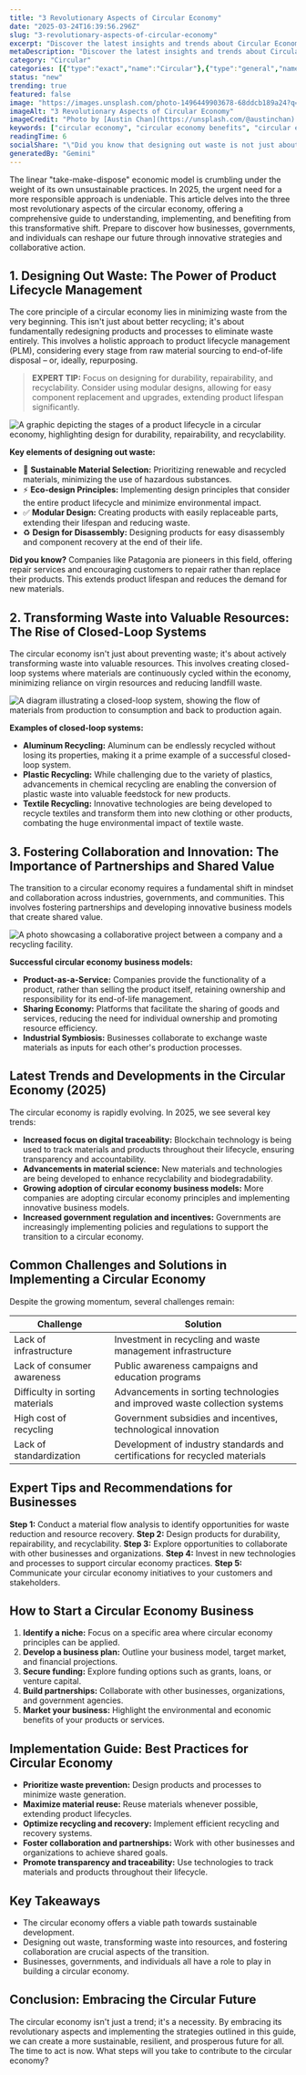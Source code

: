 ```yaml
---
title: "3 Revolutionary Aspects of Circular Economy"
date: "2025-03-24T16:39:56.296Z"
slug: "3-revolutionary-aspects-of-circular-economy"
excerpt: "Discover the latest insights and trends about Circular Economy. This comprehensive guide covers everything you need to know about Circular Economy in 2025."
metaDescription: "Discover the latest insights and trends about Circular Economy. This comprehensive guide covers everything you need to know about Circular Economy in 2025."
category: "Circular"
categories: [{"type":"exact","name":"Circular"},{"type":"general","name":"Business"},{"type":"medium","name":"Supply Chain"},{"type":"specific","name":"Waste Management"},{"type":"niche","name":"Plastic Recycling"}]
status: "new"
trending: true
featured: false
image: "https://images.unsplash.com/photo-1496449903678-68ddcb189a24?q=85&w=1200&fit=max&fm=webp&auto=compress"
imageAlt: "3 Revolutionary Aspects of Circular Economy"
imageCredit: "Photo by [Austin Chan](https://unsplash.com/@austinchan) on Unsplash"
keywords: ["circular economy", "circular economy benefits", "circular economy business models", "what is circular economy", "circular economy examples", "circular economy implementation", "circular economy waste management", "circular economy jobs", "how to start a circular economy business", "best practices circular economy"]
readingTime: 6
socialShare: "\"Did you know that designing out waste is not just about better recycling, but completely reimagining product lifecycles?  The circular economy is about fundamentally changing how we create and consume.\""
generatedBy: "Gemini"
---
```




The linear "take-make-dispose" economic model is crumbling under the weight of its own unsustainable practices.  In 2025, the urgent need for a more responsible approach is undeniable.  This article delves into the three most revolutionary aspects of the circular economy, offering a comprehensive guide to understanding, implementing, and benefiting from this transformative shift.  Prepare to discover how businesses, governments, and individuals can reshape our future through innovative strategies and collaborative action.

## 1. Designing Out Waste: The Power of Product Lifecycle Management

The core principle of a circular economy lies in minimizing waste from the very beginning.  This isn't just about better recycling; it's about fundamentally redesigning products and processes to eliminate waste entirely.  This involves a holistic approach to product lifecycle management (PLM), considering every stage from raw material sourcing to end-of-life disposal – or, ideally, repurposing.

> **EXPERT TIP:**  Focus on designing for durability, repairability, and recyclability.  Consider using modular designs, allowing for easy component replacement and upgrades, extending product lifespan significantly.

![A graphic depicting the stages of a product lifecycle in a circular economy, highlighting design for durability, repairability, and recyclability.](https://images.unsplash.com/photo-1451187580459-43490279c0fa?q=85&w=1200&fit=max&fm=webp&auto=compress)

**Key elements of designing out waste:**

* 🔑 **Sustainable Material Selection:** Prioritizing renewable and recycled materials, minimizing the use of hazardous substances.
* ⚡ **Eco-design Principles:** Implementing design principles that consider the entire product lifecycle and minimize environmental impact.
* ✅ **Modular Design:** Creating products with easily replaceable parts, extending their lifespan and reducing waste.
* ♻️ **Design for Disassembly:**  Designing products for easy disassembly and component recovery at the end of their life.

**Did you know?**  Companies like Patagonia are pioneers in this field, offering repair services and encouraging customers to repair rather than replace their products.  This extends product lifespan and reduces the demand for new materials.

## 2. Transforming Waste into Valuable Resources: The Rise of Closed-Loop Systems

The circular economy isn't just about preventing waste; it's about actively transforming waste into valuable resources.  This involves creating closed-loop systems where materials are continuously cycled within the economy, minimizing reliance on virgin resources and reducing landfill waste.

![A diagram illustrating a closed-loop system, showing the flow of materials from production to consumption and back to production again.](https://images.unsplash.com/photo-1484417894907-623942c8ee29?q=85&w=1200&fit=max&fm=webp&auto=compress)

**Examples of closed-loop systems:**

* **Aluminum Recycling:** Aluminum can be endlessly recycled without losing its properties, making it a prime example of a successful closed-loop system.
* **Plastic Recycling:** While challenging due to the variety of plastics, advancements in chemical recycling are enabling the conversion of plastic waste into valuable feedstock for new products.
* **Textile Recycling:** Innovative technologies are being developed to recycle textiles and transform them into new clothing or other products, combating the huge environmental impact of textile waste.

## 3. Fostering Collaboration and Innovation: The Importance of Partnerships and Shared Value

The transition to a circular economy requires a fundamental shift in mindset and collaboration across industries, governments, and communities.  This involves fostering partnerships and developing innovative business models that create shared value.

![A photo showcasing a collaborative project between a company and a recycling facility.](https://images.unsplash.com/photo-1517976487492-5750f3195933?q=85&w=1200&fit=max&fm=webp&auto=compress)

**Successful circular economy business models:**

* **Product-as-a-Service:**  Companies provide the functionality of a product, rather than selling the product itself, retaining ownership and responsibility for its end-of-life management.
* **Sharing Economy:** Platforms that facilitate the sharing of goods and services, reducing the need for individual ownership and promoting resource efficiency.
* **Industrial Symbiosis:**  Businesses collaborate to exchange waste materials as inputs for each other's production processes.

## Latest Trends and Developments in the Circular Economy (2025)

The circular economy is rapidly evolving.  In 2025, we see several key trends:

* **Increased focus on digital traceability:** Blockchain technology is being used to track materials and products throughout their lifecycle, ensuring transparency and accountability.
* **Advancements in material science:**  New materials and technologies are being developed to enhance recyclability and biodegradability.
* **Growing adoption of circular economy business models:** More companies are adopting circular economy principles and implementing innovative business models.
* **Increased government regulation and incentives:** Governments are increasingly implementing policies and regulations to support the transition to a circular economy.

## Common Challenges and Solutions in Implementing a Circular Economy

Despite the growing momentum, several challenges remain:

| Challenge                       | Solution                                                                     |
|---------------------------------|-----------------------------------------------------------------------------|
| Lack of infrastructure          | Investment in recycling and waste management infrastructure                    |
| Lack of consumer awareness       | Public awareness campaigns and education programs                              |
| Difficulty in sorting materials | Advancements in sorting technologies and improved waste collection systems      |
| High cost of recycling          | Government subsidies and incentives, technological innovation                  |
| Lack of standardization        | Development of industry standards and certifications for recycled materials      |

## Expert Tips and Recommendations for Businesses

**Step 1:** Conduct a material flow analysis to identify opportunities for waste reduction and resource recovery.
**Step 2:** Design products for durability, repairability, and recyclability.
**Step 3:** Explore opportunities to collaborate with other businesses and organizations.
**Step 4:** Invest in new technologies and processes to support circular economy practices.
**Step 5:** Communicate your circular economy initiatives to your customers and stakeholders.

## How to Start a Circular Economy Business

1. **Identify a niche:**  Focus on a specific area where circular economy principles can be applied.
2. **Develop a business plan:** Outline your business model, target market, and financial projections.
3. **Secure funding:** Explore funding options such as grants, loans, or venture capital.
4. **Build partnerships:**  Collaborate with other businesses, organizations, and government agencies.
5. **Market your business:** Highlight the environmental and economic benefits of your products or services.

## Implementation Guide: Best Practices for Circular Economy

* **Prioritize waste prevention:** Design products and processes to minimize waste generation.
* **Maximize material reuse:**  Reuse materials whenever possible, extending product lifecycles.
* **Optimize recycling and recovery:** Implement efficient recycling and recovery systems.
* **Foster collaboration and partnerships:** Work with other businesses and organizations to achieve shared goals.
* **Promote transparency and traceability:** Use technologies to track materials and products throughout their lifecycle.

## Key Takeaways

* The circular economy offers a viable path towards sustainable development.
* Designing out waste, transforming waste into resources, and fostering collaboration are crucial aspects of the transition.
* Businesses, governments, and individuals all have a role to play in building a circular economy.

## Conclusion: Embracing the Circular Future

The circular economy isn't just a trend; it's a necessity.  By embracing its revolutionary aspects and implementing the strategies outlined in this guide, we can create a more sustainable, resilient, and prosperous future for all.  The time to act is now.  What steps will you take to contribute to the circular economy?



